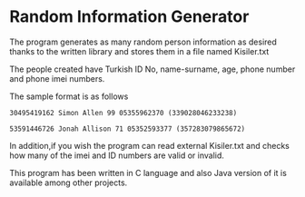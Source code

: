 # Random Information Generator

The program generates as many random person information as desired thanks to the written library and stores them in a file named Kisiler.txt

The people created have Turkish ID No, name-surname, age, phone number and phone imei numbers.

The sample format is as follows

    30495419162 Simon Allen 99 05355962370 (339028046233238)

    53591446726 Jonah Allison 71 05352593377 (357283079865672)

In addition,if you wish the program can read external Kisiler.txt and checks how many of the imei and ID numbers are valid or invalid.

This program has been written in C language and also Java version of it is available among other projects.
